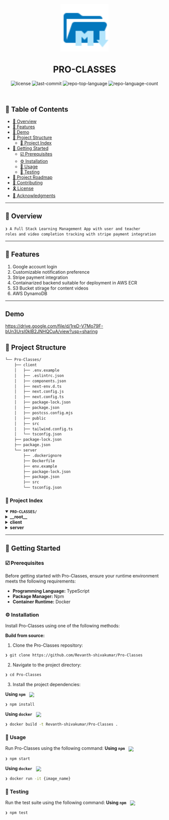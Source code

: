 <p align="center">
    <img src="https://raw.githubusercontent.com/PKief/vscode-material-icon-theme/ec559a9f6bfd399b82bb44393651661b08aaf7ba/icons/folder-markdown-open.svg" align="center" width="30%">
</p>
<p align="center"><h1 align="center">PRO-CLASSES</h1></p>
<p align="center">
</p>
<p align="center">
	<img src="https://img.shields.io/github/license/Revanth-shivakumar/Pro-Classes?style=default&logo=opensourceinitiative&logoColor=white&color=0080ff" alt="license">
	<img src="https://img.shields.io/github/last-commit/Revanth-shivakumar/Pro-Classes?style=default&logo=git&logoColor=white&color=0080ff" alt="last-commit">
	<img src="https://img.shields.io/github/languages/top/Revanth-shivakumar/Pro-Classes?style=default&color=0080ff" alt="repo-top-language">
	<img src="https://img.shields.io/github/languages/count/Revanth-shivakumar/Pro-Classes?style=default&color=0080ff" alt="repo-language-count">
</p>
<p align="center"><!-- default option, no dependency badges. -->
</p>
<p align="center">
	<!-- default option, no dependency badges. -->
</p>
<br>

## 🔗 Table of Contents

- [📍 Overview](#-overview)
- [👾 Features](#-features)
- [👾 Demo](#-demo)
- [📁 Project Structure](#-project-structure)
  - [📂 Project Index](#-project-index)
- [🚀 Getting Started](#-getting-started)
  - [☑️ Prerequisites](#-prerequisites)
  - [⚙️ Installation](#-installation)
  - [🤖 Usage](#🤖-usage)
  - [🧪 Testing](#🧪-testing)
- [📌 Project Roadmap](#-project-roadmap)
- [🔰 Contributing](#-contributing)
- [🎗 License](#-license)
- [🙌 Acknowledgments](#-acknowledgments)

---

## 📍 Overview

<code>❯ A Full Stack Learning Management App with user and teacher roles and video completion tracking with stripe payment integration </code>

---

## 👾 Features

1. Google account login
2. Customizable notification preference
3. Stripe payment integration
4. Containarized backend suitable for deployment in AWS ECR
5. S3 Bucket stirage for content videos
6. AWS DynamoDB

---
## Demo
https://drive.google.com/file/d/1reD-V7Mo79F-bUn3Ursl0klB2JNHQCuA/view?usp=sharing

## 📁 Project Structure

```sh
└── Pro-Classes/
    ├── client
    │   ├── .env.example
    │   ├── .eslintrc.json
    │   ├── components.json
    │   ├── next-env.d.ts
    │   ├── next.config.js
    │   ├── next.config.ts
    │   ├── package-lock.json
    │   ├── package.json
    │   ├── postcss.config.mjs
    │   ├── public
    │   ├── src
    │   ├── tailwind.config.ts
    │   └── tsconfig.json
    ├── package-lock.json
    ├── package.json
    └── server
        ├── .dockerignore
        ├── Dockerfile
        ├── env.example
        ├── package-lock.json
        ├── package.json
        ├── src
        └── tsconfig.json
```


### 📂 Project Index
<details open>
	<summary><b><code>PRO-CLASSES/</code></b></summary>
	<details> <!-- __root__ Submodule -->
		<summary><b>__root__</b></summary>
		<blockquote>
			<table>
			<tr>
				<td><b><a href='https://github.com/Revanth-shivakumar/Pro-Classes/blob/master/package-lock.json'>package-lock.json</a></b></td>
			</tr>
			<tr>
				<td><b><a href='https://github.com/Revanth-shivakumar/Pro-Classes/blob/master/package.json'>package.json</a></b></td>
			</tr>
			</table>
		</blockquote>
	</details>
	<details> <!-- client Submodule -->
		<summary><b>client</b></summary>
		<blockquote>
			<table>
			<tr>
				<td><b><a href='https://github.com/Revanth-shivakumar/Pro-Classes/blob/master/client/.eslintrc.json'>.eslintrc.json</a></b></td>
			</tr>
			<tr>
				<td><b><a href='https://github.com/Revanth-shivakumar/Pro-Classes/blob/master/client/package-lock.json'>package-lock.json</a></b></td>
			</tr>
			<tr>
				<td><b><a href='https://github.com/Revanth-shivakumar/Pro-Classes/blob/master/client/next.config.ts'>next.config.ts</a></b></td>
			</tr>
			<tr>
				<td><b><a href='https://github.com/Revanth-shivakumar/Pro-Classes/blob/master/client/tsconfig.json'>tsconfig.json</a></b></td>
			</tr>
			<tr>
				<td><b><a href='https://github.com/Revanth-shivakumar/Pro-Classes/blob/master/client/next-env.d.ts'>next-env.d.ts</a></b></td>
			</tr>
			<tr>
				<td><b><a href='https://github.com/Revanth-shivakumar/Pro-Classes/blob/master/client/postcss.config.mjs'>postcss.config.mjs</a></b></td>
			</tr>
			<tr>
				<td><b><a href='https://github.com/Revanth-shivakumar/Pro-Classes/blob/master/client/next.config.js'>next.config.js</a></b></td>
			</tr>
			<tr>
				<td><b><a href='https://github.com/Revanth-shivakumar/Pro-Classes/blob/master/client/package.json'>package.json</a></b></td>
			</tr>
			<tr>
				<td><b><a href='https://github.com/Revanth-shivakumar/Pro-Classes/blob/master/client/components.json'>components.json</a></b></td>
			</tr>
			<tr>
				<td><b><a href='https://github.com/Revanth-shivakumar/Pro-Classes/blob/master/client/.env.example'>.env.example</a></b></td>
			</tr>
			<tr>
				<td><b><a href='https://github.com/Revanth-shivakumar/Pro-Classes/blob/master/client/tailwind.config.ts'>tailwind.config.ts</a></b></td>
			</tr>
			</table>
			<details>
				<summary><b>src</b></summary>
				<blockquote>
					<table>
					<tr>
						<td><b><a href='https://github.com/Revanth-shivakumar/Pro-Classes/blob/master/client/src/middleware.ts'>middleware.ts</a></b></td>
					</tr>
					</table>
					<details>
						<summary><b>types</b></summary>
						<blockquote>
							<table>
							<tr>
								<td><b><a href='https://github.com/Revanth-shivakumar/Pro-Classes/blob/master/client/src/types/index.d.ts'>index.d.ts</a></b></td>
							</tr>
							</table>
						</blockquote>
					</details>
					<details>
						<summary><b>lib</b></summary>
						<blockquote>
							<table>
							<tr>
								<td><b><a href='https://github.com/Revanth-shivakumar/Pro-Classes/blob/master/client/src/lib/utils.ts'>utils.ts</a></b></td>
							</tr>
							<tr>
								<td><b><a href='https://github.com/Revanth-shivakumar/Pro-Classes/blob/master/client/src/lib/schemas.ts'>schemas.ts</a></b></td>
							</tr>
							</table>
						</blockquote>
					</details>
					<details>
						<summary><b>components</b></summary>
						<blockquote>
							<table>
							<tr>
								<td><b><a href='https://github.com/Revanth-shivakumar/Pro-Classes/blob/master/client/src/components/SignUp.tsx'>SignUp.tsx</a></b></td>
							</tr>
							<tr>
								<td><b><a href='https://github.com/Revanth-shivakumar/Pro-Classes/blob/master/client/src/components/Loading.tsx'>Loading.tsx</a></b></td>
							</tr>
							<tr>
								<td><b><a href='https://github.com/Revanth-shivakumar/Pro-Classes/blob/master/client/src/components/SharedNotificationSettings.tsx'>SharedNotificationSettings.tsx</a></b></td>
							</tr>
							<tr>
								<td><b><a href='https://github.com/Revanth-shivakumar/Pro-Classes/blob/master/client/src/components/Toolbar.tsx'>Toolbar.tsx</a></b></td>
							</tr>
							<tr>
								<td><b><a href='https://github.com/Revanth-shivakumar/Pro-Classes/blob/master/client/src/components/Footer.tsx'>Footer.tsx</a></b></td>
							</tr>
							<tr>
								<td><b><a href='https://github.com/Revanth-shivakumar/Pro-Classes/blob/master/client/src/components/CourseCardSearch.tsx'>CourseCardSearch.tsx</a></b></td>
							</tr>
							<tr>
								<td><b><a href='https://github.com/Revanth-shivakumar/Pro-Classes/blob/master/client/src/components/CourseCard.tsx'>CourseCard.tsx</a></b></td>
							</tr>
							<tr>
								<td><b><a href='https://github.com/Revanth-shivakumar/Pro-Classes/blob/master/client/src/components/CoursePreview.tsx'>CoursePreview.tsx</a></b></td>
							</tr>
							<tr>
								<td><b><a href='https://github.com/Revanth-shivakumar/Pro-Classes/blob/master/client/src/components/WizardStepper.tsx'>WizardStepper.tsx</a></b></td>
							</tr>
							<tr>
								<td><b><a href='https://github.com/Revanth-shivakumar/Pro-Classes/blob/master/client/src/components/NonDashboardNavbar.tsx'>NonDashboardNavbar.tsx</a></b></td>
							</tr>
							<tr>
								<td><b><a href='https://github.com/Revanth-shivakumar/Pro-Classes/blob/master/client/src/components/Header.tsx'>Header.tsx</a></b></td>
							</tr>
							<tr>
								<td><b><a href='https://github.com/Revanth-shivakumar/Pro-Classes/blob/master/client/src/components/CustomModal.tsx'>CustomModal.tsx</a></b></td>
							</tr>
							<tr>
								<td><b><a href='https://github.com/Revanth-shivakumar/Pro-Classes/blob/master/client/src/components/AppSidebar.tsx'>AppSidebar.tsx</a></b></td>
							</tr>
							<tr>
								<td><b><a href='https://github.com/Revanth-shivakumar/Pro-Classes/blob/master/client/src/components/TeacherCourseCard.tsx'>TeacherCourseCard.tsx</a></b></td>
							</tr>
							<tr>
								<td><b><a href='https://github.com/Revanth-shivakumar/Pro-Classes/blob/master/client/src/components/Navbar.tsx'>Navbar.tsx</a></b></td>
							</tr>
							<tr>
								<td><b><a href='https://github.com/Revanth-shivakumar/Pro-Classes/blob/master/client/src/components/AccordionSections.tsx'>AccordionSections.tsx</a></b></td>
							</tr>
							<tr>
								<td><b><a href='https://github.com/Revanth-shivakumar/Pro-Classes/blob/master/client/src/components/CustomFormField.tsx'>CustomFormField.tsx</a></b></td>
							</tr>
							<tr>
								<td><b><a href='https://github.com/Revanth-shivakumar/Pro-Classes/blob/master/client/src/components/SignIn.tsx'>SignIn.tsx</a></b></td>
							</tr>
							</table>
							<details>
								<summary><b>ui</b></summary>
								<blockquote>
									<table>
									<tr>
										<td><b><a href='https://github.com/Revanth-shivakumar/Pro-Classes/blob/master/client/src/components/ui/accordion.tsx'>accordion.tsx</a></b></td>
									</tr>
									<tr>
										<td><b><a href='https://github.com/Revanth-shivakumar/Pro-Classes/blob/master/client/src/components/ui/sheet.tsx'>sheet.tsx</a></b></td>
									</tr>
									<tr>
										<td><b><a href='https://github.com/Revanth-shivakumar/Pro-Classes/blob/master/client/src/components/ui/progress.tsx'>progress.tsx</a></b></td>
									</tr>
									<tr>
										<td><b><a href='https://github.com/Revanth-shivakumar/Pro-Classes/blob/master/client/src/components/ui/sidebar.tsx'>sidebar.tsx</a></b></td>
									</tr>
									<tr>
										<td><b><a href='https://github.com/Revanth-shivakumar/Pro-Classes/blob/master/client/src/components/ui/label.tsx'>label.tsx</a></b></td>
									</tr>
									<tr>
										<td><b><a href='https://github.com/Revanth-shivakumar/Pro-Classes/blob/master/client/src/components/ui/input.tsx'>input.tsx</a></b></td>
									</tr>
									<tr>
										<td><b><a href='https://github.com/Revanth-shivakumar/Pro-Classes/blob/master/client/src/components/ui/textarea.tsx'>textarea.tsx</a></b></td>
									</tr>
									<tr>
										<td><b><a href='https://github.com/Revanth-shivakumar/Pro-Classes/blob/master/client/src/components/ui/separator.tsx'>separator.tsx</a></b></td>
									</tr>
									<tr>
										<td><b><a href='https://github.com/Revanth-shivakumar/Pro-Classes/blob/master/client/src/components/ui/popover.tsx'>popover.tsx</a></b></td>
									</tr>
									<tr>
										<td><b><a href='https://github.com/Revanth-shivakumar/Pro-Classes/blob/master/client/src/components/ui/form.tsx'>form.tsx</a></b></td>
									</tr>
									<tr>
										<td><b><a href='https://github.com/Revanth-shivakumar/Pro-Classes/blob/master/client/src/components/ui/select.tsx'>select.tsx</a></b></td>
									</tr>
									<tr>
										<td><b><a href='https://github.com/Revanth-shivakumar/Pro-Classes/blob/master/client/src/components/ui/button.tsx'>button.tsx</a></b></td>
									</tr>
									<tr>
										<td><b><a href='https://github.com/Revanth-shivakumar/Pro-Classes/blob/master/client/src/components/ui/toggle.tsx'>toggle.tsx</a></b></td>
									</tr>
									<tr>
										<td><b><a href='https://github.com/Revanth-shivakumar/Pro-Classes/blob/master/client/src/components/ui/dialog.tsx'>dialog.tsx</a></b></td>
									</tr>
									<tr>
										<td><b><a href='https://github.com/Revanth-shivakumar/Pro-Classes/blob/master/client/src/components/ui/navigation-menu.tsx'>navigation-menu.tsx</a></b></td>
									</tr>
									<tr>
										<td><b><a href='https://github.com/Revanth-shivakumar/Pro-Classes/blob/master/client/src/components/ui/table.tsx'>table.tsx</a></b></td>
									</tr>
									<tr>
										<td><b><a href='https://github.com/Revanth-shivakumar/Pro-Classes/blob/master/client/src/components/ui/tabs.tsx'>tabs.tsx</a></b></td>
									</tr>
									<tr>
										<td><b><a href='https://github.com/Revanth-shivakumar/Pro-Classes/blob/master/client/src/components/ui/skeleton.tsx'>skeleton.tsx</a></b></td>
									</tr>
									<tr>
										<td><b><a href='https://github.com/Revanth-shivakumar/Pro-Classes/blob/master/client/src/components/ui/switch.tsx'>switch.tsx</a></b></td>
									</tr>
									<tr>
										<td><b><a href='https://github.com/Revanth-shivakumar/Pro-Classes/blob/master/client/src/components/ui/avatar.tsx'>avatar.tsx</a></b></td>
									</tr>
									<tr>
										<td><b><a href='https://github.com/Revanth-shivakumar/Pro-Classes/blob/master/client/src/components/ui/tooltip.tsx'>tooltip.tsx</a></b></td>
									</tr>
									<tr>
										<td><b><a href='https://github.com/Revanth-shivakumar/Pro-Classes/blob/master/client/src/components/ui/card.tsx'>card.tsx</a></b></td>
									</tr>
									</table>
								</blockquote>
							</details>
						</blockquote>
					</details>
					<details>
						<summary><b>hooks</b></summary>
						<blockquote>
							<table>
							<tr>
								<td><b><a href='https://github.com/Revanth-shivakumar/Pro-Classes/blob/master/client/src/hooks/useCurrentCourse.ts'>useCurrentCourse.ts</a></b></td>
							</tr>
							<tr>
								<td><b><a href='https://github.com/Revanth-shivakumar/Pro-Classes/blob/master/client/src/hooks/useCarousel.ts'>useCarousel.ts</a></b></td>
							</tr>
							<tr>
								<td><b><a href='https://github.com/Revanth-shivakumar/Pro-Classes/blob/master/client/src/hooks/useCheckoutNavigation.ts'>useCheckoutNavigation.ts</a></b></td>
							</tr>
							<tr>
								<td><b><a href='https://github.com/Revanth-shivakumar/Pro-Classes/blob/master/client/src/hooks/useCourseProgressData.ts'>useCourseProgressData.ts</a></b></td>
							</tr>
							<tr>
								<td><b><a href='https://github.com/Revanth-shivakumar/Pro-Classes/blob/master/client/src/hooks/use-mobile.tsx'>use-mobile.tsx</a></b></td>
							</tr>
							</table>
						</blockquote>
					</details>
					<details>
						<summary><b>state</b></summary>
						<blockquote>
							<table>
							<tr>
								<td><b><a href='https://github.com/Revanth-shivakumar/Pro-Classes/blob/master/client/src/state/index.ts'>index.ts</a></b></td>
							</tr>
							<tr>
								<td><b><a href='https://github.com/Revanth-shivakumar/Pro-Classes/blob/master/client/src/state/api.ts'>api.ts</a></b></td>
							</tr>
							<tr>
								<td><b><a href='https://github.com/Revanth-shivakumar/Pro-Classes/blob/master/client/src/state/redux.tsx'>redux.tsx</a></b></td>
							</tr>
							</table>
						</blockquote>
					</details>
					<details>
						<summary><b>app</b></summary>
						<blockquote>
							<table>
							<tr>
								<td><b><a href='https://github.com/Revanth-shivakumar/Pro-Classes/blob/master/client/src/app/layout.tsx'>layout.tsx</a></b></td>
							</tr>
							<tr>
								<td><b><a href='https://github.com/Revanth-shivakumar/Pro-Classes/blob/master/client/src/app/globals.css'>globals.css</a></b></td>
							</tr>
							<tr>
								<td><b><a href='https://github.com/Revanth-shivakumar/Pro-Classes/blob/master/client/src/app/providers.tsx'>providers.tsx</a></b></td>
							</tr>
							<tr>
								<td><b><a href='https://github.com/Revanth-shivakumar/Pro-Classes/blob/master/client/src/app/page.tsx'>page.tsx</a></b></td>
							</tr>
							</table>
							<details>
								<summary><b>(auth)</b></summary>
								<blockquote>
									<table>
									<tr>
										<td><b><a href='https://github.com/Revanth-shivakumar/Pro-Classes/blob/master/client/src/app/(auth)/layout.tsx'>layout.tsx</a></b></td>
									</tr>
									</table>
									<details>
										<summary><b>signup</b></summary>
										<blockquote>
											<details>
												<summary><b>[[...signup]]</b></summary>
												<blockquote>
													<table>
													<tr>
														<td><b><a href='https://github.com/Revanth-shivakumar/Pro-Classes/blob/master/client/src/app/(auth)/signup/[[...signup]]/page.tsx'>page.tsx</a></b></td>
													</tr>
													</table>
												</blockquote>
											</details>
										</blockquote>
									</details>
									<details>
										<summary><b>signin</b></summary>
										<blockquote>
											<details>
												<summary><b>[[...signin]]</b></summary>
												<blockquote>
													<table>
													<tr>
														<td><b><a href='https://github.com/Revanth-shivakumar/Pro-Classes/blob/master/client/src/app/(auth)/signin/[[...signin]]/page.tsx'>page.tsx</a></b></td>
													</tr>
													</table>
												</blockquote>
											</details>
										</blockquote>
									</details>
								</blockquote>
							</details>
							<details>
								<summary><b>(dashboard)</b></summary>
								<blockquote>
									<table>
									<tr>
										<td><b><a href='https://github.com/Revanth-shivakumar/Pro-Classes/blob/master/client/src/app/(dashboard)/layout.tsx'>layout.tsx</a></b></td>
									</tr>
									</table>
									<details>
										<summary><b>teacher</b></summary>
										<blockquote>
											<details>
												<summary><b>profile</b></summary>
												<blockquote>
													<details>
														<summary><b>[[...profile]]</b></summary>
														<blockquote>
															<table>
															<tr>
																<td><b><a href='https://github.com/Revanth-shivakumar/Pro-Classes/blob/master/client/src/app/(dashboard)/teacher/profile/[[...profile]]/page.tsx'>page.tsx</a></b></td>
															</tr>
															</table>
														</blockquote>
													</details>
												</blockquote>
											</details>
											<details>
												<summary><b>courses</b></summary>
												<blockquote>
													<table>
													<tr>
														<td><b><a href='https://github.com/Revanth-shivakumar/Pro-Classes/blob/master/client/src/app/(dashboard)/teacher/courses/page.tsx'>page.tsx</a></b></td>
													</tr>
													</table>
													<details>
														<summary><b>[id]</b></summary>
														<blockquote>
															<table>
															<tr>
																<td><b><a href='https://github.com/Revanth-shivakumar/Pro-Classes/blob/master/client/src/app/(dashboard)/teacher/courses/[id]/Droppable.tsx'>Droppable.tsx</a></b></td>
															</tr>
															<tr>
																<td><b><a href='https://github.com/Revanth-shivakumar/Pro-Classes/blob/master/client/src/app/(dashboard)/teacher/courses/[id]/page.tsx'>page.tsx</a></b></td>
															</tr>
															<tr>
																<td><b><a href='https://github.com/Revanth-shivakumar/Pro-Classes/blob/master/client/src/app/(dashboard)/teacher/courses/[id]/ChapterModal.tsx'>ChapterModal.tsx</a></b></td>
															</tr>
															<tr>
																<td><b><a href='https://github.com/Revanth-shivakumar/Pro-Classes/blob/master/client/src/app/(dashboard)/teacher/courses/[id]/SectionModal.tsx'>SectionModal.tsx</a></b></td>
															</tr>
															</table>
														</blockquote>
													</details>
												</blockquote>
											</details>
											<details>
												<summary><b>billing</b></summary>
												<blockquote>
													<table>
													<tr>
														<td><b><a href='https://github.com/Revanth-shivakumar/Pro-Classes/blob/master/client/src/app/(dashboard)/teacher/billing/page.tsx'>page.tsx</a></b></td>
													</tr>
													</table>
												</blockquote>
											</details>
											<details>
												<summary><b>settings</b></summary>
												<blockquote>
													<table>
													<tr>
														<td><b><a href='https://github.com/Revanth-shivakumar/Pro-Classes/blob/master/client/src/app/(dashboard)/teacher/settings/page.tsx'>page.tsx</a></b></td>
													</tr>
													</table>
												</blockquote>
											</details>
										</blockquote>
									</details>
									<details>
										<summary><b>user</b></summary>
										<blockquote>
											<details>
												<summary><b>profile</b></summary>
												<blockquote>
													<details>
														<summary><b>[[...profile]]</b></summary>
														<blockquote>
															<table>
															<tr>
																<td><b><a href='https://github.com/Revanth-shivakumar/Pro-Classes/blob/master/client/src/app/(dashboard)/user/profile/[[...profile]]/page.tsx'>page.tsx</a></b></td>
															</tr>
															</table>
														</blockquote>
													</details>
												</blockquote>
											</details>
											<details>
												<summary><b>courses</b></summary>
												<blockquote>
													<table>
													<tr>
														<td><b><a href='https://github.com/Revanth-shivakumar/Pro-Classes/blob/master/client/src/app/(dashboard)/user/courses/page.tsx'>page.tsx</a></b></td>
													</tr>
													</table>
													<details>
														<summary><b>[courseId]</b></summary>
														<blockquote>
															<table>
															<tr>
																<td><b><a href='https://github.com/Revanth-shivakumar/Pro-Classes/blob/master/client/src/app/(dashboard)/user/courses/[courseId]/ChaptersSidebar.tsx'>ChaptersSidebar.tsx</a></b></td>
															</tr>
															</table>
															<details>
																<summary><b>chapters</b></summary>
																<blockquote>
																	<details>
																		<summary><b>[chapterId]</b></summary>
																		<blockquote>
																			<table>
																			<tr>
																				<td><b><a href='https://github.com/Revanth-shivakumar/Pro-Classes/blob/master/client/src/app/(dashboard)/user/courses/[courseId]/chapters/[chapterId]/page.tsx'>page.tsx</a></b></td>
																			</tr>
																			</table>
																		</blockquote>
																	</details>
																</blockquote>
															</details>
														</blockquote>
													</details>
												</blockquote>
											</details>
											<details>
												<summary><b>billing</b></summary>
												<blockquote>
													<table>
													<tr>
														<td><b><a href='https://github.com/Revanth-shivakumar/Pro-Classes/blob/master/client/src/app/(dashboard)/user/billing/page.tsx'>page.tsx</a></b></td>
													</tr>
													</table>
												</blockquote>
											</details>
											<details>
												<summary><b>settings</b></summary>
												<blockquote>
													<table>
													<tr>
														<td><b><a href='https://github.com/Revanth-shivakumar/Pro-Classes/blob/master/client/src/app/(dashboard)/user/settings/page.tsx'>page.tsx</a></b></td>
													</tr>
													</table>
												</blockquote>
											</details>
										</blockquote>
									</details>
								</blockquote>
							</details>
							<details>
								<summary><b>(nondashboard)</b></summary>
								<blockquote>
									<table>
									<tr>
										<td><b><a href='https://github.com/Revanth-shivakumar/Pro-Classes/blob/master/client/src/app/(nondashboard)/layout.tsx'>layout.tsx</a></b></td>
									</tr>
									</table>
									<details>
										<summary><b>landing</b></summary>
										<blockquote>
											<table>
											<tr>
												<td><b><a href='https://github.com/Revanth-shivakumar/Pro-Classes/blob/master/client/src/app/(nondashboard)/landing/page.tsx'>page.tsx</a></b></td>
											</tr>
											</table>
										</blockquote>
									</details>
									<details>
										<summary><b>search</b></summary>
										<blockquote>
											<table>
											<tr>
												<td><b><a href='https://github.com/Revanth-shivakumar/Pro-Classes/blob/master/client/src/app/(nondashboard)/search/SelectedCourse.tsx'>SelectedCourse.tsx</a></b></td>
											</tr>
											<tr>
												<td><b><a href='https://github.com/Revanth-shivakumar/Pro-Classes/blob/master/client/src/app/(nondashboard)/search/page.tsx'>page.tsx</a></b></td>
											</tr>
											</table>
										</blockquote>
									</details>
									<details>
										<summary><b>checkout</b></summary>
										<blockquote>
											<table>
											<tr>
												<td><b><a href='https://github.com/Revanth-shivakumar/Pro-Classes/blob/master/client/src/app/(nondashboard)/checkout/page.tsx'>page.tsx</a></b></td>
											</tr>
											</table>
											<details>
												<summary><b>completion</b></summary>
												<blockquote>
													<table>
													<tr>
														<td><b><a href='https://github.com/Revanth-shivakumar/Pro-Classes/blob/master/client/src/app/(nondashboard)/checkout/completion/index.tsx'>index.tsx</a></b></td>
													</tr>
													</table>
												</blockquote>
											</details>
											<details>
												<summary><b>payment</b></summary>
												<blockquote>
													<table>
													<tr>
														<td><b><a href='https://github.com/Revanth-shivakumar/Pro-Classes/blob/master/client/src/app/(nondashboard)/checkout/payment/StripeProvider.tsx'>StripeProvider.tsx</a></b></td>
													</tr>
													<tr>
														<td><b><a href='https://github.com/Revanth-shivakumar/Pro-Classes/blob/master/client/src/app/(nondashboard)/checkout/payment/index.tsx'>index.tsx</a></b></td>
													</tr>
													</table>
												</blockquote>
											</details>
											<details>
												<summary><b>details</b></summary>
												<blockquote>
													<table>
													<tr>
														<td><b><a href='https://github.com/Revanth-shivakumar/Pro-Classes/blob/master/client/src/app/(nondashboard)/checkout/details/index.tsx'>index.tsx</a></b></td>
													</tr>
													</table>
												</blockquote>
											</details>
										</blockquote>
									</details>
								</blockquote>
							</details>
						</blockquote>
					</details>
				</blockquote>
			</details>
		</blockquote>
	</details>
	<details> <!-- server Submodule -->
		<summary><b>server</b></summary>
		<blockquote>
			<table>
			<tr>
				<td><b><a href='https://github.com/Revanth-shivakumar/Pro-Classes/blob/master/server/package-lock.json'>package-lock.json</a></b></td>
			</tr>
			<tr>
				<td><b><a href='https://github.com/Revanth-shivakumar/Pro-Classes/blob/master/server/tsconfig.json'>tsconfig.json</a></b></td>
			</tr>
			<tr>
				<td><b><a href='https://github.com/Revanth-shivakumar/Pro-Classes/blob/master/server/env.example'>env.example</a></b></td>
			</tr>
			<tr>
				<td><b><a href='https://github.com/Revanth-shivakumar/Pro-Classes/blob/master/server/package.json'>package.json</a></b></td>
			</tr>
			<tr>
				<td><b><a href='https://github.com/Revanth-shivakumar/Pro-Classes/blob/master/server/Dockerfile'>Dockerfile</a></b></td>
			</tr>
			</table>
			<details>
				<summary><b>src</b></summary>
				<blockquote>
					<table>
					<tr>
						<td><b><a href='https://github.com/Revanth-shivakumar/Pro-Classes/blob/master/server/src/index.ts'>index.ts</a></b></td>
					</tr>
					</table>
					<details>
						<summary><b>controllers</b></summary>
						<blockquote>
							<table>
							<tr>
								<td><b><a href='https://github.com/Revanth-shivakumar/Pro-Classes/blob/master/server/src/controllers/userCourseProgressController.ts'>userCourseProgressController.ts</a></b></td>
							</tr>
							<tr>
								<td><b><a href='https://github.com/Revanth-shivakumar/Pro-Classes/blob/master/server/src/controllers/courseController.ts'>courseController.ts</a></b></td>
							</tr>
							<tr>
								<td><b><a href='https://github.com/Revanth-shivakumar/Pro-Classes/blob/master/server/src/controllers/userClerkController.ts'>userClerkController.ts</a></b></td>
							</tr>
							<tr>
								<td><b><a href='https://github.com/Revanth-shivakumar/Pro-Classes/blob/master/server/src/controllers/transactionController.ts'>transactionController.ts</a></b></td>
							</tr>
							</table>
						</blockquote>
					</details>
					<details>
						<summary><b>models</b></summary>
						<blockquote>
							<table>
							<tr>
								<td><b><a href='https://github.com/Revanth-shivakumar/Pro-Classes/blob/master/server/src/models/courseModel.ts'>courseModel.ts</a></b></td>
							</tr>
							<tr>
								<td><b><a href='https://github.com/Revanth-shivakumar/Pro-Classes/blob/master/server/src/models/userCourseProgressModel.ts'>userCourseProgressModel.ts</a></b></td>
							</tr>
							<tr>
								<td><b><a href='https://github.com/Revanth-shivakumar/Pro-Classes/blob/master/server/src/models/transactionModel.ts'>transactionModel.ts</a></b></td>
							</tr>
							</table>
						</blockquote>
					</details>
					<details>
						<summary><b>routes</b></summary>
						<blockquote>
							<table>
							<tr>
								<td><b><a href='https://github.com/Revanth-shivakumar/Pro-Classes/blob/master/server/src/routes/userClerkRoutes.ts'>userClerkRoutes.ts</a></b></td>
							</tr>
							<tr>
								<td><b><a href='https://github.com/Revanth-shivakumar/Pro-Classes/blob/master/server/src/routes/userCourseProgressRoutes.ts'>userCourseProgressRoutes.ts</a></b></td>
							</tr>
							<tr>
								<td><b><a href='https://github.com/Revanth-shivakumar/Pro-Classes/blob/master/server/src/routes/courseRoutes.ts'>courseRoutes.ts</a></b></td>
							</tr>
							<tr>
								<td><b><a href='https://github.com/Revanth-shivakumar/Pro-Classes/blob/master/server/src/routes/transactionRoutes.ts'>transactionRoutes.ts</a></b></td>
							</tr>
							</table>
						</blockquote>
					</details>
					<details>
						<summary><b>utils</b></summary>
						<blockquote>
							<table>
							<tr>
								<td><b><a href='https://github.com/Revanth-shivakumar/Pro-Classes/blob/master/server/src/utils/utils.ts'>utils.ts</a></b></td>
							</tr>
							</table>
						</blockquote>
					</details>
					<details>
						<summary><b>seed</b></summary>
						<blockquote>
							<table>
							<tr>
								<td><b><a href='https://github.com/Revanth-shivakumar/Pro-Classes/blob/master/server/src/seed/seedDynamodb.ts'>seedDynamodb.ts</a></b></td>
							</tr>
							</table>
						</blockquote>
					</details>
				</blockquote>
			</details>
		</blockquote>
	</details>
</details>

---
## 🚀 Getting Started

### ☑️ Prerequisites

Before getting started with Pro-Classes, ensure your runtime environment meets the following requirements:

- **Programming Language:** TypeScript
- **Package Manager:** Npm
- **Container Runtime:** Docker


### ⚙️ Installation

Install Pro-Classes using one of the following methods:

**Build from source:**

1. Clone the Pro-Classes repository:
```sh
❯ git clone https://github.com/Revanth-shivakumar/Pro-Classes
```

2. Navigate to the project directory:
```sh
❯ cd Pro-Classes
```

3. Install the project dependencies:


**Using `npm`** &nbsp; [<img align="center" src="https://img.shields.io/badge/npm-CB3837.svg?style={badge_style}&logo=npm&logoColor=white" />](https://www.npmjs.com/)

```sh
❯ npm install
```


**Using `docker`** &nbsp; [<img align="center" src="https://img.shields.io/badge/Docker-2CA5E0.svg?style={badge_style}&logo=docker&logoColor=white" />](https://www.docker.com/)

```sh
❯ docker build -t Revanth-shivakumar/Pro-Classes .
```




### 🤖 Usage
Run Pro-Classes using the following command:
**Using `npm`** &nbsp; [<img align="center" src="https://img.shields.io/badge/npm-CB3837.svg?style={badge_style}&logo=npm&logoColor=white" />](https://www.npmjs.com/)

```sh
❯ npm start
```


**Using `docker`** &nbsp; [<img align="center" src="https://img.shields.io/badge/Docker-2CA5E0.svg?style={badge_style}&logo=docker&logoColor=white" />](https://www.docker.com/)

```sh
❯ docker run -it {image_name}
```


### 🧪 Testing
Run the test suite using the following command:
**Using `npm`** &nbsp; [<img align="center" src="https://img.shields.io/badge/npm-CB3837.svg?style={badge_style}&logo=npm&logoColor=white" />](https://www.npmjs.com/)

```sh
❯ npm test
```



